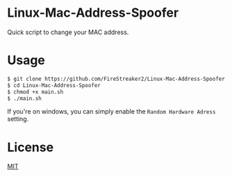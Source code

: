 # Linux-Mac-Address-Spoofer
 Quick script to change your MAC address.

# Usage
```sh
$ git clone https://github.com/FireStreaker2/Linux-Mac-Address-Spoofer.git
$ cd Linux-Mac-Address-Spoofer
$ chmod +x main.sh
$ ./main.sh
```

If you're on windows, you can simply enable the ``Random Hardware Adress`` setting.

# License
[MIT](https://github.com/FireStreaker2/Linux-Mac-Address-Spoofer/blob/main/LICENSE)
